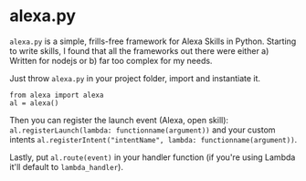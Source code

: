 # alexa.py
`alexa.py` is a simple, frills-free framework for Alexa Skills in Python. Starting to write skills, I found that all the frameworks out there were either a) Written for nodejs or b) far too complex for my needs.

Just throw `alexa.py` in your project folder, import and instantiate it.

```
from alexa import alexa
al = alexa()
```

Then you can register the launch event (Alexa, open skill): `al.registerLaunch(lambda: functionname(argument))` and your custom intents `al.registerIntent("intentName", lambda: functionname(argument))`.

Lastly, put `al.route(event)` in your handler function (if you're using Lambda it'll default to `lambda_handler`).